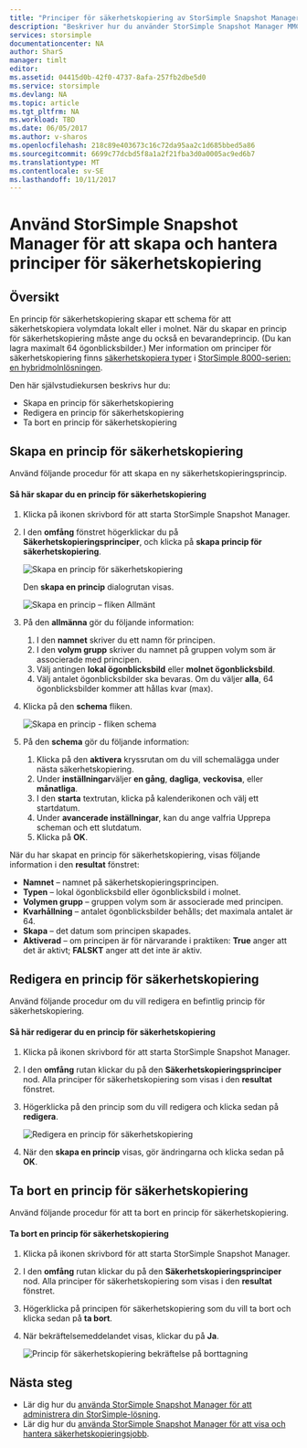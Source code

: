 ```yaml
---
title: "Principer för säkerhetskopiering av StorSimple Snapshot Manager | Microsoft Docs"
description: "Beskriver hur du använder StorSimple Snapshot Manager MMC-snapin-modulen för att skapa och hantera principer för säkerhetskopiering som styr schemalagda säkerhetskopieringar."
services: storsimple
documentationcenter: NA
author: SharS
manager: timlt
editor: 
ms.assetid: 04415d0b-42f0-4737-8afa-257fb2dbe5d0
ms.service: storsimple
ms.devlang: NA
ms.topic: article
ms.tgt_pltfrm: NA
ms.workload: TBD
ms.date: 06/05/2017
ms.author: v-sharos
ms.openlocfilehash: 218c89e403673c16c72da95aa2c1d685bbed5a86
ms.sourcegitcommit: 6699c77dcbd5f8a1a2f21fba3d0a0005ac9ed6b7
ms.translationtype: MT
ms.contentlocale: sv-SE
ms.lasthandoff: 10/11/2017
---
```

# <a name="use-storsimple-snapshot-manager-to-create-and-manage-backup-policies"></a>Använd StorSimple Snapshot Manager för att skapa och hantera principer för säkerhetskopiering
## <a name="overview"></a>Översikt
En princip för säkerhetskopiering skapar ett schema för att säkerhetskopiera volymdata lokalt eller i molnet. När du skapar en princip för säkerhetskopiering måste ange du också en bevarandeprincip. (Du kan lagra maximalt 64 ögonblicksbilder.) Mer information om principer för säkerhetskopiering finns [säkerhetskopiera typer](storsimple-what-is-snapshot-manager.md#backup-types-and-backup-policies) i [StorSimple 8000-serien: en hybridmolnlösningen](storsimple-overview.md).

Den här självstudiekursen beskrivs hur du:

* Skapa en princip för säkerhetskopiering
* Redigera en princip för säkerhetskopiering
* Ta bort en princip för säkerhetskopiering

## <a name="create-a-backup-policy"></a>Skapa en princip för säkerhetskopiering
Använd följande procedur för att skapa en ny säkerhetskopieringsprincip.

#### <a name="to-create-a-backup-policy"></a>Så här skapar du en princip för säkerhetskopiering
1. Klicka på ikonen skrivbord för att starta StorSimple Snapshot Manager.
2. I den **omfång** fönstret högerklickar du på **Säkerhetskopieringsprinciper**, och klicka på **skapa princip för säkerhetskopiering**.

    ![Skapa en princip för säkerhetskopiering](./media/storsimple-snapshot-manager-manage-backup-policies/HCS_SSM_Create_BU_policy.png)

    Den **skapa en princip** dialogrutan visas.

    ![Skapa en princip – fliken Allmänt](./media/storsimple-snapshot-manager-manage-backup-policies/HCS_SSM_Create_policy_general.png)
3. På den **allmänna** gör du följande information:

   1. I den **namnet** skriver du ett namn för principen.
   2. I den **volym grupp** skriver du namnet på gruppen volym som är associerade med principen.
   3. Välj antingen **lokal ögonblicksbild** eller **molnet ögonblicksbild**.
   4. Välj antalet ögonblicksbilder ska bevaras. Om du väljer **alla**, 64 ögonblicksbilder kommer att hållas kvar (max).
4. Klicka på den **schema** fliken.

    ![Skapa en princip - fliken schema](./media/storsimple-snapshot-manager-manage-backup-policies/HCS_SSM_Create_policy_schedule.png)
5. På den **schema** gör du följande information:

   1. Klicka på den **aktivera** kryssrutan om du vill schemalägga under nästa säkerhetskopiering.
   2. Under **inställningar**väljer **en gång**, **dagliga**, **veckovisa**, eller **månatliga**.
   3. I den **starta** textrutan, klicka på kalenderikonen och välj ett startdatum.
   4. Under **avancerade inställningar**, kan du ange valfria Upprepa scheman och ett slutdatum.
   5. Klicka på **OK**.

När du har skapat en princip för säkerhetskopiering, visas följande information i den **resultat** fönstret:

* **Namnet** – namnet på säkerhetskopieringsprincipen.
* **Typen** – lokal ögonblicksbild eller ögonblicksbild i molnet.
* **Volymen grupp** – gruppen volym som är associerade med principen.
* **Kvarhållning** – antalet ögonblicksbilder behålls; det maximala antalet är 64.
* **Skapa** – det datum som principen skapades.
* **Aktiverad** – om principen är för närvarande i praktiken: **True** anger att det är aktivt; **FALSKT** anger att det inte är aktiv.

## <a name="edit-a-backup-policy"></a>Redigera en princip för säkerhetskopiering
Använd följande procedur om du vill redigera en befintlig princip för säkerhetskopiering.

#### <a name="to-edit-a-backup-policy"></a>Så här redigerar du en princip för säkerhetskopiering
1. Klicka på ikonen skrivbord för att starta StorSimple Snapshot Manager.
2. I den **omfång** rutan klickar du på den **Säkerhetskopieringsprinciper** nod. Alla principer för säkerhetskopiering som visas i den **resultat** fönstret.
3. Högerklicka på den princip som du vill redigera och klicka sedan på **redigera**.

    ![Redigera en princip för säkerhetskopiering](./media/storsimple-snapshot-manager-manage-backup-policies/HCS_SSM_Edit_BU_policy.png)
4. När den **skapa en princip** visas, gör ändringarna och klicka sedan på **OK**.

## <a name="delete-a-backup-policy"></a>Ta bort en princip för säkerhetskopiering
Använd följande procedur för att ta bort en princip för säkerhetskopiering.

#### <a name="to-delete-a-backup-policy"></a>Ta bort en princip för säkerhetskopiering
1. Klicka på ikonen skrivbord för att starta StorSimple Snapshot Manager.
2. I den **omfång** rutan klickar du på den **Säkerhetskopieringsprinciper** nod. Alla principer för säkerhetskopiering som visas i den **resultat** fönstret.
3. Högerklicka på principen för säkerhetskopiering som du vill ta bort och klicka sedan på **ta bort**.
4. När bekräftelsemeddelandet visas, klickar du på **Ja**.

    ![Princip för säkerhetskopiering bekräftelse på borttagning](./media/storsimple-snapshot-manager-manage-backup-policies/HCS_SSM_Delete_BU_policy.png)

## <a name="next-steps"></a>Nästa steg
* Lär dig hur du [använda StorSimple Snapshot Manager för att administrera din StorSimple-lösning](storsimple-snapshot-manager-admin.md).
* Lär dig hur du [använda StorSimple Snapshot Manager för att visa och hantera säkerhetskopieringsjobb](storsimple-snapshot-manager-manage-backup-jobs.md).
